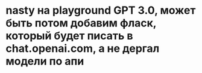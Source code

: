 # nasty на playground GPT 3.0, может быть потом добавим фласк, который будет писать в chat.openai.com, а не дергал модели по апи

